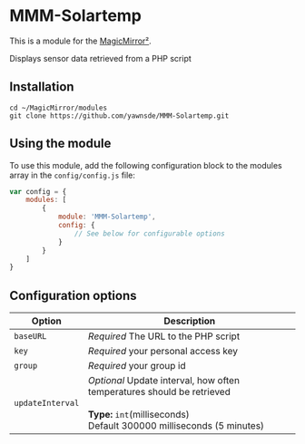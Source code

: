 # MMM-Solartemp

This is a module for the [MagicMirror²](https://github.com/MichMich/MagicMirror/).

Displays sensor data retrieved from a PHP script

## Installation

```
cd ~/MagicMirror/modules
git clone https://github.com/yawnsde/MMM-Solartemp.git
```

## Using the module

To use this module, add the following configuration block to the modules array in the `config/config.js` file:
```js
var config = {
    modules: [
        {
            module: 'MMM-Solartemp',
            config: {
                // See below for configurable options
            }
        }
    ]
}
```

## Configuration options

| Option           | Description
|----------------- |-----------
| `baseURL`        | *Required* The URL to the PHP script
| `key`        | *Required* your personal access key
| `group`        | *Required* your group id
| `updateInterval`        | *Optional* Update interval, how often temperatures should be retrieved<br><br>**Type:** `int`(milliseconds) <br>Default 300000 milliseconds (5 minutes)